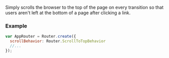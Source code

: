 Simply scrolls the browser to the top of the page on every transition so
that users aren't left at the bottom of a page after clicking a link.

### Example

```js
var AppRouter = Router.create({
  scrollBehavior: Router.ScrollToTopBehavior
  //...
});
```

